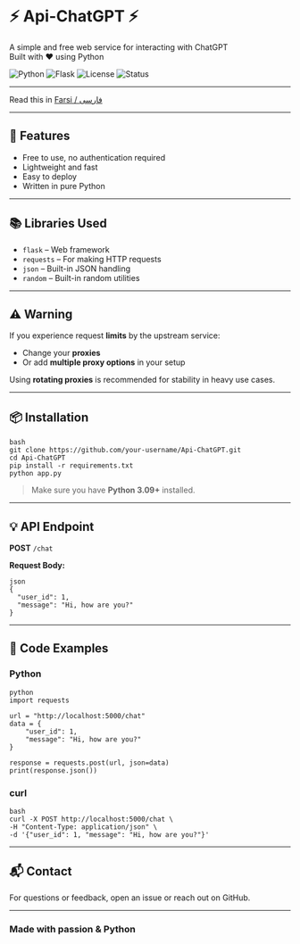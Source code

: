 # ⚡️ Api-ChatGPT ⚡️  
A simple and free web service for interacting with ChatGPT  
Built with ❤️ using Python

![Python](https://img.shields.io/badge/Python-3.10+-blue?logo=python)
![Flask](https://img.shields.io/badge/Flask-Web_Framework-lightgrey?logo=flask)
![License](https://img.shields.io/badge/Free-Yes-brightgreen?style=flat-square)
![Status](https://img.shields.io/badge/Status-Active-blue)

---

Read this in [Farsi / فارسی](README_FA.md)

---

## 🚀 Features

- Free to use, no authentication required  
- Lightweight and fast  
- Easy to deploy  
- Written in pure Python

---

## 📚 Libraries Used

- `flask` – Web framework  
- `requests` – For making HTTP requests  
- `json` – Built-in JSON handling  
- `random` – Built-in random utilities

---

## ⚠️ Warning

If you experience request **limits** by the upstream service:
- Change your **proxies**
- Or add **multiple proxy options** in your setup

Using **rotating proxies** is recommended for stability in heavy use cases.

---

## 📦 Installation
```
bash
git clone https://github.com/your-username/Api-ChatGPT.git
cd Api-ChatGPT
pip install -r requirements.txt
python app.py
```
> Make sure you have **Python 3.09+** installed.

---

## 💡 API Endpoint

**POST** `/chat`

**Request Body:**
```
json
{
  "user_id": 1,
  "message": "Hi, how are you?"
}
```
---

## 🧪 Code Examples

### Python
```
python
import requests

url = "http://localhost:5000/chat"
data = {
    "user_id": 1,
    "message": "Hi, how are you?"
}

response = requests.post(url, json=data)
print(response.json())
```
### curl
```
bash
curl -X POST http://localhost:5000/chat \
-H "Content-Type: application/json" \
-d '{"user_id": 1, "message": "Hi, how are you?"}'
```
---

## 📬 Contact

For questions or feedback, open an issue or reach out on GitHub.

---

### Made with passion & Python
